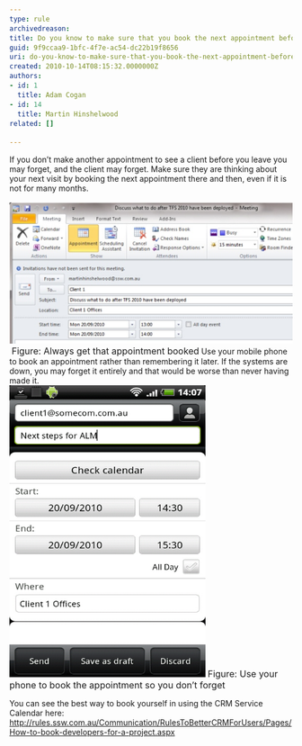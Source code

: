 ```yaml
---
type: rule
archivedreason: 
title: Do you know to make sure that you book the next appointment before you leave the client?
guid: 9f9ccaa9-1bfc-4f7e-ac54-dc22b19f8656
uri: do-you-know-to-make-sure-that-you-book-the-next-appointment-before-you-leave-the-client
created: 2010-10-14T08:15:32.0000000Z
authors:
- id: 1
  title: Adam Cogan
- id: 14
  title: Martin Hinshelwood
related: []

---
```



If you don’t make another appointment to see a client before you leave you may forget, and the client may forget. Make sure they are thinking about your next visit by booking the next appointment there and then, even if it is not for many months. 
<br><excerpt class='endintro'></excerpt><br>
<img class="ms-rteCustom-ImageArea" src="BookAppointment01.jpg" alt="" /> <font class="ms-rteCustom-FigureNormal" size="+0">Figure: Always get that appointment booked</font> Use your mobile phone to book an appointment rather than remembering it later. If the systems are down, you may forget it entirely and that would be worse than never having made it. 
<br>
<img width="349" height="549" class="ms-rteCustom-ImageArea" src="UsePhoneToBookAppointment.jpg" alt="" style="height:519px;" /> <font class="ms-rteCustom-FigureNormal" size="+0">Figure: Use your phone to book the appointment so you don’t forget</font>
<p>You can see the best way to book yourself in using the CRM Service Calendar here: 
   <a href="/scheduling-do-you-know-how-to-book-developers-for-a-project">http://rules.ssw.com.au/Communication/RulesToBetterCRMForUsers/Pages/How-to-book-developers-for-a-project.aspx</a> </p>


